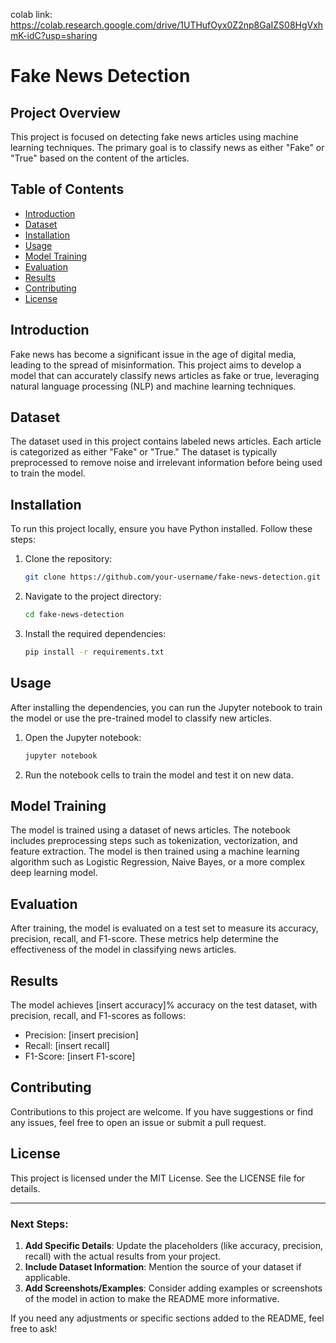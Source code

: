 colab link: https://colab.research.google.com/drive/1UTHufOyx0Z2np8GaIZS08HgVxhmK-idC?usp=sharing

# Fake News Detection

## Project Overview

This project is focused on detecting fake news articles using machine learning techniques. The primary goal is to classify news as either "Fake" or "True" based on the content of the articles.

## Table of Contents

- [Introduction](#introduction)
- [Dataset](#dataset)
- [Installation](#installation)
- [Usage](#usage)
- [Model Training](#model-training)
- [Evaluation](#evaluation)
- [Results](#results)
- [Contributing](#contributing)
- [License](#license)

## Introduction

Fake news has become a significant issue in the age of digital media, leading to the spread of misinformation. This project aims to develop a model that can accurately classify news articles as fake or true, leveraging natural language processing (NLP) and machine learning techniques.

## Dataset

The dataset used in this project contains labeled news articles. Each article is categorized as either "Fake" or "True." The dataset is typically preprocessed to remove noise and irrelevant information before being used to train the model.

## Installation

To run this project locally, ensure you have Python installed. Follow these steps:

1. Clone the repository:
   ```bash
   git clone https://github.com/your-username/fake-news-detection.git
   ```
2. Navigate to the project directory:
   ```bash
   cd fake-news-detection
   ```
3. Install the required dependencies:
   ```bash
   pip install -r requirements.txt
   ```

## Usage

After installing the dependencies, you can run the Jupyter notebook to train the model or use the pre-trained model to classify new articles.

1. Open the Jupyter notebook:
   ```bash
   jupyter notebook
   ```
2. Run the notebook cells to train the model and test it on new data.

## Model Training

The model is trained using a dataset of news articles. The notebook includes preprocessing steps such as tokenization, vectorization, and feature extraction. The model is then trained using a machine learning algorithm such as Logistic Regression, Naive Bayes, or a more complex deep learning model.

## Evaluation

After training, the model is evaluated on a test set to measure its accuracy, precision, recall, and F1-score. These metrics help determine the effectiveness of the model in classifying news articles.

## Results

The model achieves [insert accuracy]% accuracy on the test dataset, with precision, recall, and F1-scores as follows:

- Precision: [insert precision]
- Recall: [insert recall]
- F1-Score: [insert F1-score]

## Contributing

Contributions to this project are welcome. If you have suggestions or find any issues, feel free to open an issue or submit a pull request.

## License

This project is licensed under the MIT License. See the LICENSE file for details.

---

### Next Steps:
1. **Add Specific Details**: Update the placeholders (like accuracy, precision, recall) with the actual results from your project.
2. **Include Dataset Information**: Mention the source of your dataset if applicable.
3. **Add Screenshots/Examples**: Consider adding examples or screenshots of the model in action to make the README more informative.

If you need any adjustments or specific sections added to the README, feel free to ask!
